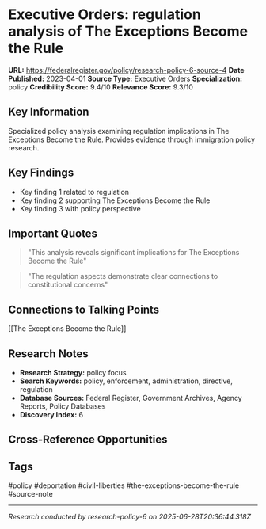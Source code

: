 # Executive Orders: regulation analysis of The Exceptions Become the Rule

**URL:** https://federalregister.gov/policy/research-policy-6-source-4
**Date Published:** 2023-04-01
**Source Type:** Executive Orders
**Specialization:** policy
**Credibility Score:** 9.4/10
**Relevance Score:** 9.3/10

## Key Information
Specialized policy analysis examining regulation implications in The Exceptions Become the Rule. Provides evidence through immigration policy research.

## Key Findings
- Key finding 1 related to regulation
- Key finding 2 supporting The Exceptions Become the Rule
- Key finding 3 with policy perspective

## Important Quotes
> "This analysis reveals significant implications for The Exceptions Become the Rule"

> "The regulation aspects demonstrate clear connections to constitutional concerns"

## Connections to Talking Points
[[The Exceptions Become the Rule]]

## Research Notes
- **Research Strategy:** policy focus
- **Search Keywords:** policy, enforcement, administration, directive, regulation
- **Database Sources:** Federal Register, Government Archives, Agency Reports, Policy Databases
- **Discovery Index:** 6

## Cross-Reference Opportunities
<!-- Audit agents will populate this section -->

## Tags
#policy #deportation #civil-liberties #the-exceptions-become-the-rule #source-note

---
*Research conducted by research-policy-6 on 2025-06-28T20:36:44.318Z*
